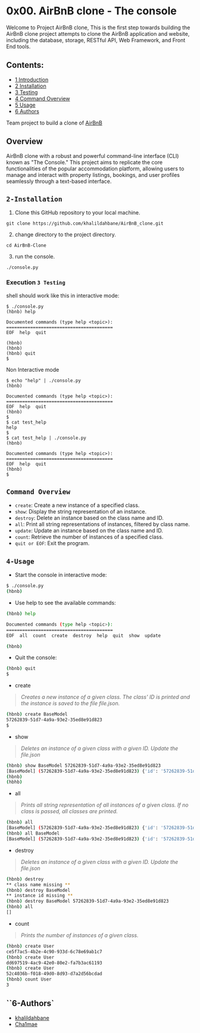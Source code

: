 # 0x00. AirBnB clone - The console

Welcome to Project AirBnB clone, This is the first step towards building the AirBnB clone project attempts to clone the AirBnB application and website, including the database, storage, RESTful API, Web Framework, and Front End tools.

## Contents:

* [1 Introduction](#1-Introduction)
* [2 Installation](#2-Installation)
* [3 Testing](#3-Testing)
* [4 Command Overview](#4-Command)
* [5 Usage](#5-Usage)
* [6 Authors](#6-Authors)


Team project to build a clone of [AirBnB](https://www.airbnb.com/)

## Overview

AirBnB clone with a robust and powerful command-line interface (CLI) known as "The Console." This project aims to replicate the core functionalities of the popular accommodation platform, allowing users to manage and interact with property listings, bookings, and user profiles seamlessly through a text-based interface.

## ``2-Installation``
1.  Clone this GitHub repository to your local machine.

`git clone https://github.com/khalildahbane/AirBnB_clone.git`

2.  change directory to the project directory.

`cd AirBnB-Clone` 

3.  run the console.

`./console.py`

### Execution ``3 Testing``

shell should work like this in interactive mode:

```
$ ./console.py
(hbnb) help

Documented commands (type help <topic>):
========================================
EOF  help  quit

(hbnb) 
(hbnb) 
(hbnb) quit
$
```
Non Interactive mode
```
$ echo "help" | ./console.py
(hbnb)

Documented commands (type help <topic>):
========================================
EOF  help  quit
(hbnb) 
$
$ cat test_help
help
$
$ cat test_help | ./console.py
(hbnb)

Documented commands (type help <topic>):
========================================
EOF  help  quit
(hbnb) 
$
```

## ``Command Overview ``

* `create`: Create a new instance of a specified class.
* `show`: Display the string representation of an instance.
* `destroy`: Delete an instance based on the class name and ID.
* `all`: Print all string representations of instances, filtered by class name.
* `update`: Update an instance based on the class name and ID.
* `count`: Retrieve the number of instances of a specified class.
* `quit or EOF`: Exit the program.

## ``4-Usage``

* Start the console in interactive mode:

```bash
$ ./console.py
(hbnb)
```

* Use help to see the available commands:

```bash
(hbnb) help

Documented commands (type help <topic>):
========================================
EOF  all  count  create  destroy  help  quit  show  update

(hbnb)
```

* Quit the console:

```bash
(hbnb) quit
$
```

* create

> *Creates a new instance of a given class. The class' ID is printed and the instance is saved to the file file.json.*

```bash
(hbnb) create BaseModel
57262839-51d7-4a9a-93e2-35ed8e91d823
$
```

* show 

> *Deletes an instance of a given class with a given ID.*
> *Update the file.json*

```bash
(hbnb) show BaseModel 57262839-51d7-4a9a-93e2-35ed8e91d823
[BaseModel] (57262839-51d7-4a9a-93e2-35ed8e91d823) {'id': '57262839-51d7-4a9a-93e2-35ed8e91d823', 'created_at': datetime.datetime(2023, 8, 13, 14, 19, 19, 412265), 'updated_at': datetime.datetime(2023, 8, 13, 14, 19, 19, 412357)}
(hbnb)
(hbhb)
```

* all

> *Prints all string representation of all instances of a given class.*
> *If no class is passed, all classes are printed.*

```bash
(hbnb) all
[BaseModel] (57262839-51d7-4a9a-93e2-35ed8e91d823) {'id': '57262839-51d7-4a9a-93e2-35ed8e91d823', 'created_at': datetime.datetime(2023, 8, 13, 14, 19, 19, 412265), 'updated_at': datetime.datetime(2023, 8, 13, 14, 19, 19, 412357)}
(hbnb) all BaseModel
[BaseModel] (57262839-51d7-4a9a-93e2-35ed8e91d823) {'id': '57262839-51d7-4a9a-93e2-35ed8e91d823', 'created_at': datetime.datetime(2023, 8, 13, 14, 19, 19, 412265), 'updated_at': datetime.datetime(2023, 8, 13, 14, 19, 19, 412357)}
```
* destroy

>*Deletes an instance of a given class with a given ID.*
>*Update the file.json*

```bash
(hbnb) destroy
** class name missing **
(hbnb) destroy BaseModel
** instance id missing **
(hbnb) destroy BaseModel 57262839-51d7-4a9a-93e2-35ed8e91d823
(hbnb) all
[]
```

* count 

> *Prints the number of instances of a given class.*

```bash
(hbnb) create User
ce5f7ac5-4b2e-4c90-933d-6c78e69ab1c7
(hbnb) create User
dd697519-4ac9-42e0-80e2-fa7b3ac61193
(hbnb) create User
52c4036b-f018-49d0-8d93-d7a2d56bcdad
(hbnb) count User
3
```

## ``6-Authors`

-  [khalildahbane](https://github.com/khalildahbane)
-  [Cha1mae](https://github.com/Cha1mae)